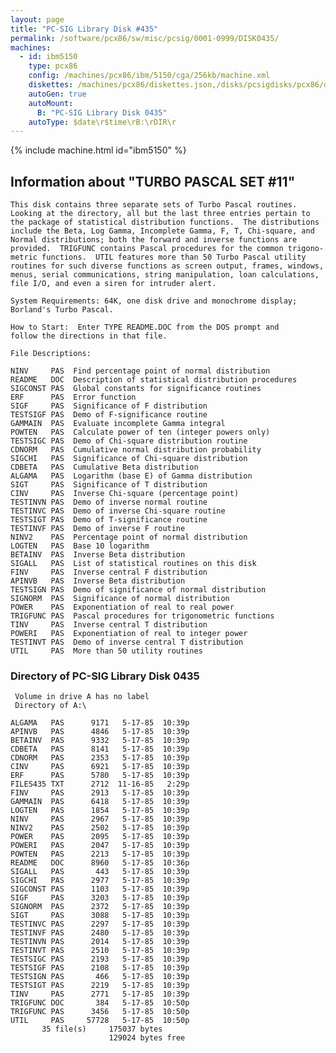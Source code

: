 ```yaml
---
layout: page
title: "PC-SIG Library Disk #435"
permalink: /software/pcx86/sw/misc/pcsig/0001-0999/DISK0435/
machines:
  - id: ibm5150
    type: pcx86
    config: /machines/pcx86/ibm/5150/cga/256kb/machine.xml
    diskettes: /machines/pcx86/diskettes.json,/disks/pcsigdisks/pcx86/diskettes.json
    autoGen: true
    autoMount:
      B: "PC-SIG Library Disk 0435"
    autoType: $date\r$time\rB:\rDIR\r
---
```


{% include machine.html id="ibm5150" %}

## Information about "TURBO PASCAL SET #11"

    This disk contains three separate sets of Turbo Pascal routines.
    Looking at the directory, all but the last three entries pertain to
    the package of statistical distribution functions.  The distributions
    include the Beta, Log Gamma, Incomplete Gamma, F, T, Chi-square, and
    Normal distributions; both the forward and inverse functions are
    provided.  TRIGFUNC contains Pascal procedures for the common trigono-
    metric functions.  UTIL features more than 50 Turbo Pascal utility
    routines for such diverse functions as screen output, frames, windows,
    menus, serial communications, string manipulation, loan calculations,
    file I/O, and even a siren for intruder alert.
    
    System Requirements: 64K, one disk drive and monochrome display;
    Borland's Turbo Pascal.
    
    How to Start:  Enter TYPE README.DOC from the DOS prompt and
    follow the directions in that file.
    
    File Descriptions:
    
    NINV     PAS  Find percentage point of normal distribution
    README   DOC  Description of statistical distribution procedures
    SIGCONST PAS  Global constants for significance routines
    ERF      PAS  Error function
    SIGF     PAS  Significance of F distribution
    TESTSIGF PAS  Demo of F-significance routine
    GAMMAIN  PAS  Evaluate incomplete Gamma integral
    POWTEN   PAS  Calculate power of ten (integer powers only)
    TESTSIGC PAS  Demo of Chi-square distribution routine
    CDNORM   PAS  Cumulative normal distribution probability
    SIGCHI   PAS  Significance of Chi-square distribution
    CDBETA   PAS  Cumulative Beta distribution
    ALGAMA   PAS  Logarithm (base E) of Gamma distribution
    SIGT     PAS  Significance of T distribution
    CINV     PAS  Inverse Chi-square (percentage point)
    TESTINVN PAS  Demo of inverse normal routine
    TESTINVC PAS  Demo of inverse Chi-square routine
    TESTSIGT PAS  Demo of T-significance routine
    TESTINVF PAS  Demo of inverse F routine
    NINV2    PAS  Percentage point of normal distribution
    LOGTEN   PAS  Base 10 logarithm
    BETAINV  PAS  Inverse Beta distribution
    SIGALL   PAS  List of statistical routines on this disk
    FINV     PAS  Inverse central F distribution
    APINVB   PAS  Inverse Beta distribution
    TESTSIGN PAS  Demo of significance of normal distribution
    SIGNORM  PAS  Significance of normal distribution
    POWER    PAS  Exponentiation of real to real power
    TRIGFUNC PAS  Pascal procedures for trigonometric functions
    TINV     PAS  Inverse central T distribution
    POWERI   PAS  Exponentiation of real to integer power
    TESTINVT PAS  Demo of inverse central T distribution
    UTIL     PAS  More than 50 utility routines

### Directory of PC-SIG Library Disk 0435

     Volume in drive A has no label
     Directory of A:\

    ALGAMA   PAS      9171   5-17-85  10:39p
    APINVB   PAS      4846   5-17-85  10:39p
    BETAINV  PAS      9332   5-17-85  10:39p
    CDBETA   PAS      8141   5-17-85  10:39p
    CDNORM   PAS      2353   5-17-85  10:39p
    CINV     PAS      6921   5-17-85  10:39p
    ERF      PAS      5780   5-17-85  10:39p
    FILES435 TXT      2712  11-16-85   2:29p
    FINV     PAS      2913   5-17-85  10:39p
    GAMMAIN  PAS      6418   5-17-85  10:39p
    LOGTEN   PAS      1854   5-17-85  10:39p
    NINV     PAS      2967   5-17-85  10:39p
    NINV2    PAS      2502   5-17-85  10:39p
    POWER    PAS      2095   5-17-85  10:39p
    POWERI   PAS      2047   5-17-85  10:39p
    POWTEN   PAS      2213   5-17-85  10:39p
    README   DOC      8960   5-17-85  10:36p
    SIGALL   PAS       443   5-17-85  10:39p
    SIGCHI   PAS      2977   5-17-85  10:39p
    SIGCONST PAS      1103   5-17-85  10:39p
    SIGF     PAS      3203   5-17-85  10:39p
    SIGNORM  PAS      2372   5-17-85  10:39p
    SIGT     PAS      3088   5-17-85  10:39p
    TESTINVC PAS      2297   5-17-85  10:39p
    TESTINVF PAS      2480   5-17-85  10:39p
    TESTINVN PAS      2014   5-17-85  10:39p
    TESTINVT PAS      2510   5-17-85  10:39p
    TESTSIGC PAS      2193   5-17-85  10:39p
    TESTSIGF PAS      2108   5-17-85  10:39p
    TESTSIGN PAS       466   5-17-85  10:39p
    TESTSIGT PAS      2219   5-17-85  10:39p
    TINV     PAS      2771   5-17-85  10:39p
    TRIGFUNC DOC       384   5-17-85  10:50p
    TRIGFUNC PAS      3456   5-17-85  10:50p
    UTIL     PAS     57728   5-17-85  10:50p
           35 file(s)     175037 bytes
                          129024 bytes free
